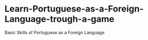 # Learn-Portuguese-as-a-Foreign-Language-trough-a-game
Basic Skills of Portuguese as a Foreign Language
